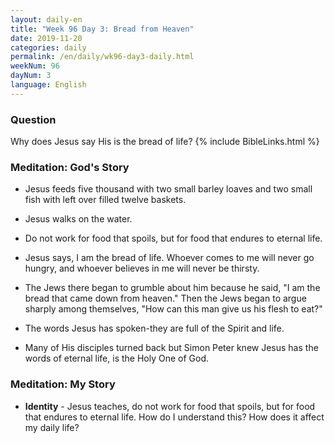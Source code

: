 ```yaml
---
layout: daily-en
title: "Week 96 Day 3: Bread from Heaven"
date: 2019-11-20 
categories: daily
permalink: /en/daily/wk96-day3-daily.html
weekNum: 96
dayNum: 3
language: English
---
```


### Question     
Why does Jesus say His is the bread of life?
{% include BibleLinks.html %} 

### Meditation: God's Story   
+ Jesus feeds five thousand with two small barley loaves and two small fish with left over filled twelve baskets. 

+ Jesus walks on the water. 

+ Do not work for food that spoils, but for food that endures to eternal life. 

+ Jesus says, I am the bread of life. Whoever comes to me will never go hungry, and whoever believes in me will never be thirsty. 

+ The Jews there began to grumble about him because he said, "I am the bread that came down from heaven." Then the Jews began to argue sharply among themselves, "How can this man give us his flesh to eat?" 

+ The words Jesus has spoken-they are full of the Spirit and life. 

+ Many of His disciples turned back but Simon Peter knew Jesus has the words of eternal life, is the Holy One of God. 

### Meditation: My Story   
+ **Identity** - Jesus teaches, do not work for food that spoils, but for food that endures to eternal life. How do I understand this? How does it affect my daily life? 
